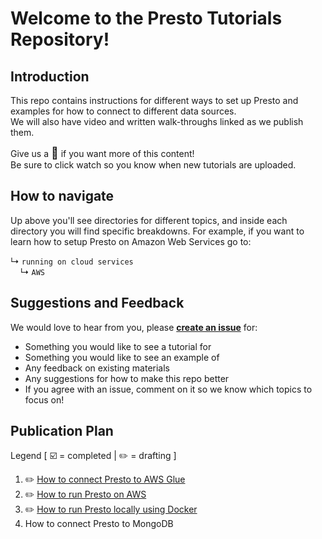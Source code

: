 # Welcome to the Presto Tutorials Repository!

## Introduction

This repo contains instructions for different ways to set up Presto and examples for how to connect to different data sources.
<br>
We will also have video and written walk-throughs linked as we publish them.

Give us a <font size="4">🌟</font> if you want more of this content!
<br>
Be sure to click watch so you know when new tutorials are uploaded.

## How to navigate

Up above you'll see directories for different topics, and inside each directory you will find specific breakdowns.  For example, if you want to learn how to setup Presto on Amazon Web Services go to:

↳ ```running on cloud services```
<br>
&nbsp;&nbsp;&nbsp;&nbsp;↳ ```AWS```

## Suggestions and Feedback

We would love to hear from you, please **[create an issue](https://github.com/prestodb/prestorials/issues/new/choose)** for:
- Something you would like to see a tutorial for
- Something you would like to see an example of
- Any feedback on existing materials
- Any suggestions for how to make this repo better
- If you agree with an issue, comment on it so we know which topics to focus on!

## Publication Plan

Legend [ ☑️ = completed | ✏️ = drafting ]

1. ✏️ [How to connect Presto to AWS Glue](https://github.com/prestodb/prestorials/tree/main/connecting%20to%20data%20sources/AWS%20Glue) 
2. ✏️ [How to run Presto on AWS](https://github.com/prestodb/prestorials/tree/main/running%20on%20cloud%20services/AWS)
3. ✏️ [How to run Presto locally using Docker](https://github.com/prestodb/prestorials/tree/main/running%20locally/Docker)
4. How to connect Presto to MongoDB